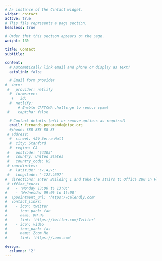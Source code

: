 ```yaml
---
# An instance of the Contact widget.
widget: contact
active: true
# This file represents a page section.
headless: true

# Order that this section appears on the page.
weight: 130

title: Contact
subtitle:

content:
  # Automatically link email and phone or display as text?
  autolink: false

  # Email form provider
#  form:
 #   provider: netlify
  #  formspree:
   #   id:
  #  netlify:
      # Enable CAPTCHA challenge to reduce spam?
 #    captcha: false

  # Contact details (edit or remove options as required)
  email: fernando.penaranda@dipc.org
  #phone: 888 888 88 88
 # address:
  #  street: 450 Serra Mall
  #  city: Stanford
  #  region: CA
 #   postcode: '94305'
 #   country: United States
 #   country_code: US
 # coordinates:
  #  latitude: '37.4275'
 #   longitude: '-122.1697'
#  directions: Enter Building 1 and take the stairs to Office 200 on Floor 2
 # office_hours:
 #   - 'Monday 10:00 to 13:00'
#    - 'Wednesday 09:00 to 10:00'
#  appointment_url: 'https://calendly.com'
#  contact_links:
#    - icon: twitter
#      icon_pack: fab
#      name: DM Me
#      link: 'https://twitter.com/Twitter'
#    - icon: video
#      icon_pack: fas
#      name: Zoom Me
#      link: 'https://zoom.com'

design:
  columns: '2'
---
```

